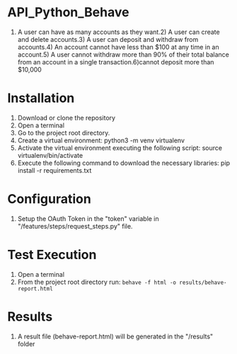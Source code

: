 # API_Python_Behave
1) A user can have as many accounts as they want.2) A user can create and delete accounts.3) A user can deposit and withdraw from accounts.4) An account cannot have less than $100 at any time in an account.5) A user cannot withdraw more than 90% of their total balance from an account in a single transaction.6)cannot deposit more than $10,000

# Installation

1. Download or clone the repository 
2. Open a terminal
3. Go to the project root directory.
4. Create a virtual environment: python3 -m venv virtualenv
5. Activate the virtual environment executing the following script: source virtualenv/bin/activate
6. Execute the following command to download the necessary libraries: pip install -r requirements.txt

# Configuration

1. Setup the OAuth Token in the "token" variable in "/features/steps/request_steps.py" file.

# Test Execution

1. Open a terminal
2. From the project root directory run: `behave -f html -o results/behave-report.html`

# Results

1. A result file (behave-report.html) will be generated in the "/results" folder
